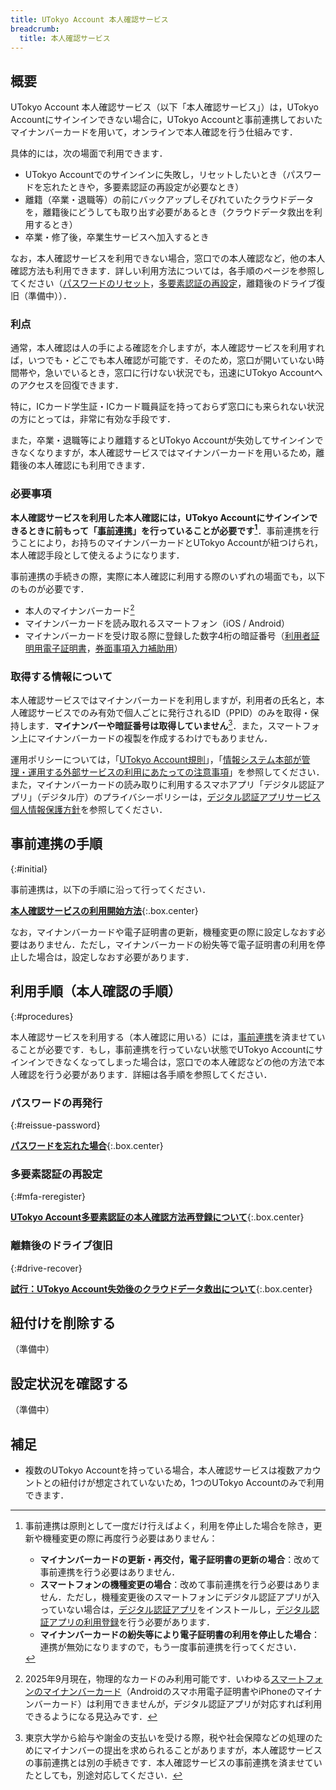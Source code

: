 ```yaml
---
title: UTokyo Account 本人確認サービス
breadcrumb:
  title: 本人確認サービス
---
```


## 概要

UTokyo Account 本人確認サービス（以下「本人確認サービス」）は，UTokyo Accountにサインインできない場合に，UTokyo Accountと事前連携しておいたマイナンバーカードを用いて，オンラインで本人確認を行う仕組みです．

具体的には，次の場面で利用できます．
- UTokyo Accountでのサインインに失敗し，リセットしたいとき（パスワードを忘れたときや，多要素認証の再設定が必要なとき）
- 離籍（卒業・退職等）の前にバックアップしそびれていたクラウドデータを，離籍後にどうしても取り出す必要があるとき（クラウドデータ救出を利用するとき）
- 卒業・修了後，卒業生サービスへ加入するとき

なお，本人確認サービスを利用できない場合，窓口での本人確認など，他の本人確認方法も利用できます．詳しい利用方法については，各手順のページを参照してください（[パスワードのリセット](/utokyo_account/#forget-password)，[多要素認証の再設定](/utokyo_account/mfa/reregister/)，離籍後のドライブ復旧（準備中））．

### 利点

通常，本人確認は人の手による確認を介しますが，本人確認サービスを利用すれば，いつでも・どこでも本人確認が可能です．そのため，窓口が開いていない時間帯や，急いでいるとき，窓口に行けない状況でも，迅速にUTokyo Accountへのアクセスを回復できます．

特に，ICカード学生証・ICカード職員証を持っておらず窓口にも来られない状況の方にとっては，非常に有効な手段です．

また，卒業・退職等により離籍するとUTokyo Accountが失効してサインインできなくなりますが，本人確認サービスではマイナンバーカードを用いるため，離籍後の本人確認にも利用できます．

### 必要事項

**本人確認サービスを利用した本人確認には，UTokyo Accountにサインインできるときに前もって「[事前連携](#initial)」を行っていることが必要です[^1]**．事前連携を行うことにより，お持ちのマイナンバーカードとUTokyo Accountが紐つけられ，本人確認手段として使えるようになります．

[^1]:
    事前連携は原則として一度だけ行えばよく，利用を停止した場合を除き，更新や機種変更の際に再度行う必要はありません：
    - **マイナンバーカードの更新・再交付，電子証明書の更新の場合**：改めて事前連携を行う必要はありません．
    - **スマートフォンの機種変更の場合**：改めて事前連携を行う必要はありません．ただし，機種変更後のスマートフォンにデジタル認証アプリが入っていない場合は，[デジタル認証アプリ](https://services.digital.go.jp/auth-and-sign/)をインストールし，[デジタル認証アプリの利用登録](https://services.digital.go.jp/auth-and-sign/start-guide/)を行う必要があります．
    - **マイナンバーカードの紛失等により電子証明書の利用を停止した場合**：連携が無効になりますので，もう一度事前連携を行ってください．

事前連携の手続きの際，実際に本人確認に利用する際のいずれの場面でも，以下のものが必要です．

- 本人のマイナンバーカード[^2]
- マイナンバーカードを読み取れるスマートフォン（iOS / Android）
- マイナンバーカードを受け取る際に登録した数字4桁の暗証番号（[利用者証明用電子証明書](https://faq.myna.go.jp/faq/show/3494)，[券面事項入力補助用](https://faq.myna.go.jp/faq/show/2385)）

[^2]: 2025年9月現在，物理的なカードのみ利用可能です．いわゆる[スマートフォンのマイナンバーカード](https://www.digital.go.jp/policies/mynumber/smartphone-certification)（Androidのスマホ用電子証明書やiPhoneのマイナンバーカード）は利用できませんが，デジタル認証アプリが対応すれば利用できるようになる見込みです．

### 取得する情報について

本人確認サービスではマイナンバーカードを利用しますが，利用者の氏名と，本人確認サービスでのみ有効で個人ごとに発行されるID（PPID）のみを取得・保持します．**マイナンバーや暗証番号は取得していません**[^3]．また，スマートフォン上にマイナンバーカードの複製を作成するわけでもありません．

[^3]: 東京大学から給与や謝金の支払いを受ける際，税や社会保障などの処理のためにマイナンバーの提出を求められることがありますが，本人確認サービスの事前連携とは別の手続きです．本人確認サービスの事前連携を済ませていたとしても，別途対応してください．

運用ポリシーについては，「[UTokyo Account規則](https://www.u-tokyo.ac.jp/gen01/reiki_int/reiki_pdf/r060321094.pdf)」，「[情報システム本部が管理・運用する外部サービスの利用にあたっての注意事項](/docs/dics-terms/)」を参照してください．また，マイナンバーカードの読み取りに利用するスマホアプリ「デジタル認証アプリ」（デジタル庁）のプライバシーポリシーは，[デジタル認証アプリサービス個人情報保護方針](https://services.digital.go.jp/auth-and-sign/privacy-policy/)を参照してください．

## 事前連携の手順
{:#initial}

事前連携は，以下の手順に沿って行ってください．

**[本人確認サービスの利用開始方法](./initial/)**{:.box.center}

なお，マイナンバーカードや電子証明書の更新，機種変更の際に設定しなおす必要はありません．ただし，マイナンバーカードの紛失等で電子証明書の利用を停止した場合は，設定しなおす必要があります．

## 利用手順（本人確認の手順）
{:#procedures}

本人確認サービスを利用する（本人確認に用いる）には，[事前連携](#initial)を済ませていることが必要です．もし，事前連携を行っていない状態でUTokyo Accountにサインインできなくなってしまった場合は，窓口での本人確認などの他の方法で本人確認を行う必要があります．詳細は各手順を参照してください．

### パスワードの再発行
{:#reissue-password}

**[パスワードを忘れた場合](/utokyo_account/#forget-password)**{:.box.center}

### 多要素認証の再設定
{:#mfa-reregister}

**[UTokyo Account多要素認証の本人確認方法再登録について](/utokyo_account/mfa/reregister/)**{:.box.center}

### 離籍後のドライブ復旧
{:#drive-recover}

**[試行：UTokyo Account失効後のクラウドデータ救出について](/systems/leave/salvage/)**{:.box.center}

## 紐付けを削除する

（準備中）

## 設定状況を確認する

（準備中）

## 補足

- 複数のUTokyo Accountを持っている場合，本人確認サービスは複数アカウントとの紐付けが想定されていないため，1つのUTokyo Accountのみで利用できます．
